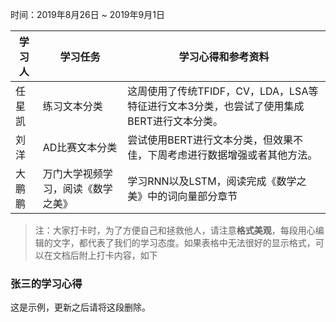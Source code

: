 时间：2019年8月26日 ~ 2019年9月1日

学习人|学习任务|学习心得和参考资料
------ | ------ | ------ 
任星凯|练习文本分类|这周使用了传统TFIDF，CV，LDA，LSA等特征进行文本3分类，也尝试了使用集成BERT进行文本分类。|
刘洋|AD比赛文本分类|尝试使用BERT进行文本分类，但效果不佳，下周考虑进行数据增强或者其他方法。|
大鹏鹏|万门大学视频学习，阅读《数学之美》|学习RNN以及LSTM，阅读完成《数学之美》中的词向量部分章节|

> 注：大家打卡时，为了方便自己和拯救他人，请注意**格式美观**，每段用心编辑的文字，都代表了我们的学习态度。如果表格中无法很好的显示格式，可以在文档后附上打卡内容，如下

### 张三的学习心得
这是示例，更新之后请将这段删除。
